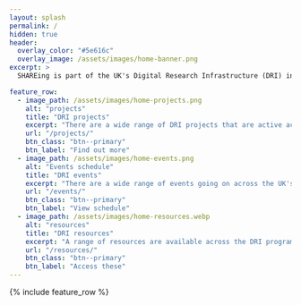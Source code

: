 ```yaml
---
layout: splash
permalink: /
hidden: true
header:
  overlay_color: "#5e616c"
  overlay_image: /assets/images/home-banner.png
excerpt: >
  SHAREing is part of the UK's Digital Research Infrastructure (DRI) investments into skills and knowledge, i.e. the brains behind the racks.

feature_row:
  - image_path: /assets/images/home-projects.png
    alt: "projects"
    title: "DRI projects"
    excerpt: "There are a wide range of DRI projects that are active across the ecosystem."
    url: "/projects/"
    btn_class: "btn--primary"
    btn_label: "Find out more"
  - image_path: /assets/images/home-events.png
    alt: "Events schedule"
    title: "DRI events"
    excerpt: "There are a wide range of events going on across the UK's DRI"
    url: "/events/"
    btn_class: "btn--primary"
    btn_label: "View schedule"
  - image_path: /assets/images/home-resources.webp
    alt: "resources"
    title: "DRI resources"
    excerpt: "A range of resources are available across the DRI programme"
    url: "/resources/"
    btn_class: "btn--primary"
    btn_label: "Access these"
---
```


{% include feature_row %}
